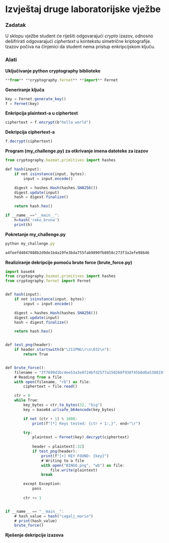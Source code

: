 # Izvještaj druge laboratorijske vježbe

### Zadatak

U sklopu vježbe student će riješiti odgovarajući *crypto* izazov, odnosno dešifrirati odgovarajući *ciphertext* u kontekstu simetrične kriptografije. Izazov počiva na činjenici da student nema pristup enkripcijskom ključu.

### Alati

**Uključivanje python cryptography biblioteke**

```jsx
**from** **cryptography.fernet** **import** Fernet
```

**Generiranje ključa**

```jsx
key = Fernet.generate_key()
f = Fernet(key)
```

**Enkripcija plaintext-a u ciphertext**

```jsx
ciphertext = f.encrypt(b"hello world")
```

**Dekripcija ciphertext-a**

```jsx
f.decrypt(ciphertext)
```

**Program (my_challenge.py) za otkrivanje imena datoteke za izazov**

```jsx
from cryptography.hazmat.primitives import hashes

def hash(input):
	if not isinstance(input, bytes):
		input = input.encode()

	digest = hashes.Hash(hashes.SHA256())
	digest.update(input)
	hash = digest.finalize()

	return hash.hex()

if __name__=="__main__":
	h=hash('rako_bruna')
	print(h)
```

**Pokretanje my_challenge.py**

```jsx
python my_challenge.py
```

```jsx
a4feefd4047888b2d9de1b4a19fe3bda755fab9890fb0858c273f3a2efe98646
```

**Realiziranje dekripcije pomoću brute force (brute_force.py)**

```jsx
import base64
from cryptography.hazmat.primitives import hashes
from cryptography.fernet import Fernet


def hash(input):
    if not isinstance(input, bytes):
        input = input.encode()

    digest = hashes.Hash(hashes.SHA256())
    digest.update(input)
    hash = digest.finalize()

    return hash.hex()


def test_png(header):
    if header.startswith(b"\211PNG\r\n\032\n"):
        return True


def brute_force():
    filename = "3f7699d1bc4ee53a3e8f24bfd2577a150260f938f45b8d6a538819129263bd13.encrypted"
    # Reading from a file
    with open(filename, "rb") as file:
        ciphertext = file.read()

    ctr = 0
    while True:
        key_bytes = ctr.to_bytes(32, "big")
        key = base64.urlsafe_b64encode(key_bytes)

        if not (ctr + 1) % 1000:
            print(f"[*] Keys tested: {ctr + 1:,}", end="\r")

        try:    
            plaintext = Fernet(key).decrypt(ciphertext)
            
            header = plaintext[:32]
            if test_png(header):
                print(f"[+] KEY FOUND: {key}")
                # Writing to a file
                with open("BINGO.png", "wb") as file:
                    file.write(plaintext)         
                break

        except Exception:
            pass
            
        ctr += 1


if __name__ == "__main__":
    # hash_value = hash("cagalj_mario")
    # print(hash_value)
    brute_force()
```

**Rješenje dekripcije izazova**
